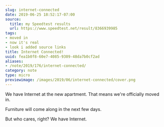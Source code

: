 ```yaml
---
slug: internet-connected
date: 2019-06-25 18:52:17-07:00
source:
  title: my Speedtest results
  url: https://www.speedtest.net/result/8366939985
tags:
- moved in
- now it's real
- look i added source links
title: Internet Connected!
uuid: fea1b0f8-60e7-4085-9309-48da7b0cf2ad
aliases:
- /note/2019/176/internet-connected/
category: note
type: micro
previewimage: /images/2019/06/internet-connected/cover.png
---
```

We have Internet at the new apartment. That means we're officially moved in.

Furniture will come along in the next few days.

But who cares, right? We have Internet.